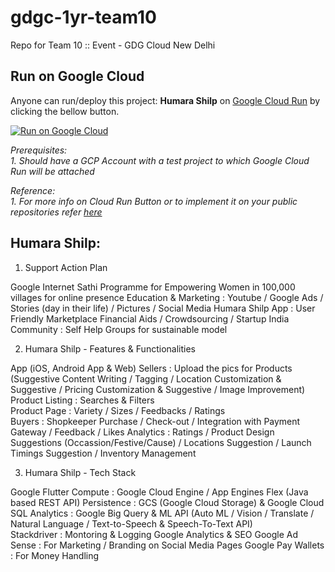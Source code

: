 # gdgc-1yr-team10
Repo for Team 10 :: Event - GDG Cloud New Delhi

## Run on Google Cloud
Anyone can run/deploy this project: **Humara Shilp** on [Google Cloud Run](https://cloud.google.com/run/) by clicking the bellow button.

[![Run on Google Cloud](https://storage.googleapis.com/cloudrun/button.svg)](https://console.cloud.google.com/cloudshell/editor?shellonly=true&cloudshell_image=gcr.io/cloudrun/button&cloudshell_git_repo=https://github.com/gdgcloudnd/gdgc-1yr-team10.git)

*Prerequisites:*  
*1. Should have a GCP Account with a test project to which Google Cloud Run will be attached*

*Reference:*  
*1. For more info on Cloud Run Button or to implement it on your public repositories refer [here](https://github.com/GoogleCloudPlatform/cloud-run-button)*

## Humara Shilp:

1. Support Action Plan

Google Internet Sathi Programme  for Empowering Women in 100,000 villages for online presence 
Education & Marketing : Youtube / Google Ads / Stories (day in their life) / Pictures / Social Media
Humara Shilp App : User Friendly Marketplace 
Financial Aids / Crowdsourcing / Startup India   
Community : Self Help Groups for sustainable model




2. Humara Shilp - Features & Functionalities 

App (iOS, Android App & Web) 
Sellers : Upload the pics for Products (Suggestive Content Writing / Tagging / Location Customization & Suggestive / Pricing Customization & Suggestive / Image Improvement)
Product Listing : Searches & Filters   
Product Page : Variety / Sizes / Feedbacks / Ratings  
Buyers : Shopkeeper Purchase / Check-out / Integration with Payment Gateway / Feedback / Likes 
Analytics : Ratings / Product Design Suggestions (Occassion/Festive/Cause) / Locations Suggestion / Launch Timings Suggestion / Inventory Management



3. Humara Shilp - Tech Stack

Google Flutter 
Compute : Google Cloud Engine / App Engines Flex (Java based REST API)
Persistence : GCS (Google Cloud Storage) & Google Cloud SQL
Analytics : Google Big Query & ML API (Auto ML / Vision / Translate / Natural Language / Text-to-Speech & Speech-To-Text API)  
Stackdriver : Montoring & Logging 
Google Analytics & SEO
Google Ad Sense : For Marketing / Branding on Social Media Pages
Google Pay Wallets : For Money Handling

